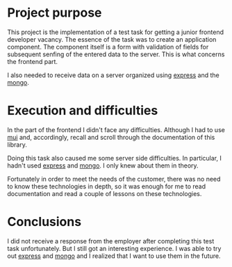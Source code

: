 # Project purpose

This project is the implementation of a test task for getting a junior frontend developer vacancy. The essence of the task was to create an application component. The component itself is a form with validation of fields for subsequent senfing of the entered data to the server. This is what concerns the frontend part.

I also needed to receive data on a server organized using [express]() and the [mongo]().

# Execution and difficulties

In the part of the frontend I didn't face any difficulties. Although I had to use [mui]() and, accordingly, recall and scroll through the documentation of this library.

Doing this task also caused me some server side difficulties. In particular, I hadn't used [express]() and [mongo](). I only knew about them in theory.

Fortunately in order to meet the needs of the customer, there was no need to know these technologies in depth, so it was enough for me to read documentation and read a couple of lessons on these technologies.

# Conclusions

I did not receive a response from the employer after completing this test task unfortunately. But I still got an interesting experience. I was able to try out [express]() and [mongo]() and I realized that I want to use them in the future.
